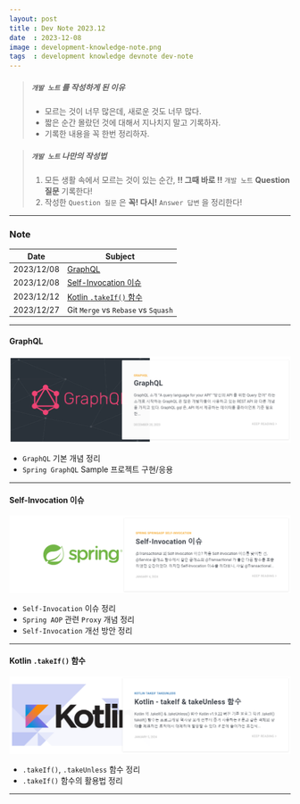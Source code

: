 ```yaml
---
layout: post
title : Dev Note 2023.12
date  : 2023-12-08
image : development-knowledge-note.png
tags  : development knowledge devnote dev-note
---
```


> ##### `개발 노트` 를 작성하게 된 이유 
> - 모르는 것이 너무 많은데, 새로운 것도 너무 많다.
> - 짧은 순간 몰랐던 것에 대해서 지나치지 말고 기록하자.
> - 기록한 내용을 꼭 한번 정리하자.

> ##### `개발 노트` 나만의 작성법
> 1. 모든 생활 속에서 모르는 것이 있는 순간, **!! 그때 바로 !!** `개발 노트` **Question 질문** 기록한다!
> 2. 작성한 `Question 질문` 은 **꼭! 다시!** `Answer 답변` 을 정리한다!

---

### Note

| Date | Subject |
| :---: | --- |
| 2023/12/08 | [GraphQL](/2023/12/20/GraphQL) |
| 2023/12/08 | [Self-Invocation 이슈](/2024/01/04/Spring_self-invocation/) |
| 2023/12/12 | [Kotlin `.takeIf()` 함수](/2024/01/05/Kotlin-takeIf-function/) |
| 2023/12/27 | Git `Merge` vs `Rebase` vs `Squash` |

---

#### GraphQL

[![GraphQL](/images/dev-note_graphql.png)](/2023/12/20/GraphQL)

- `GraphQL` 기본 개념 정리
- `Spring GraphQL` Sample 프로젝트 구현/응용

---

#### Self-Invocation 이슈

[![Self-Invocation 이슈](/images/dev-note_self-invocation.png)](/2024/01/04/Spring_self-invocation/)

- `Self-Invocation` 이슈 정리
- `Spring AOP` 관련 `Proxy` 개념 정리
- `Self-Invocation` 개선 방안 정리

---

#### Kotlin `.takeIf()` 함수

[![Kotlin - takeIf() & takeUnless()](/images/dev-note_kotlin-takeif-function.png)](/2024/01/05/Kotlin-takeIf-function/)

- `.takeIf()`, `.takeUnless` 함수 정리
- `.takeIf()` 함수의 활용법 정리

---